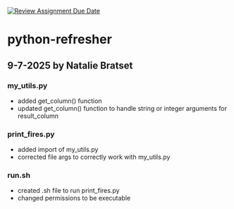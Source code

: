 [![Review Assignment Due Date](https://classroom.github.com/assets/deadline-readme-button-22041afd0340ce965d47ae6ef1cefeee28c7c493a6346c4f15d667ab976d596c.svg)](https://classroom.github.com/a/_G_SdF8U)
# python-refresher
## 9-7-2025 by Natalie Bratset
### my_utils.py
- added get_column() function
- updated get_column() function to handle string or integer arguments for result_column

### print_fires.py
- added import of my_utils.py
- corrected file args to correctly work with my_utils.py

### run.sh
- created .sh file to run print_fires.py
- changed permissions to be executable